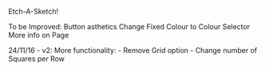 Etch-A-Sketch!

To be Improved:
	Button asthetics
	Change Fixed Colour to Colour Selector
	More info on Page

24/11/16 - v2:	More functionality:
					- Remove Grid option
					- Change number of Squares per Row